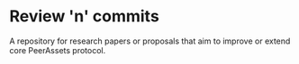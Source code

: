 # Review 'n' commits

A repository for research papers or proposals that aim to improve or extend core PeerAssets protocol.
